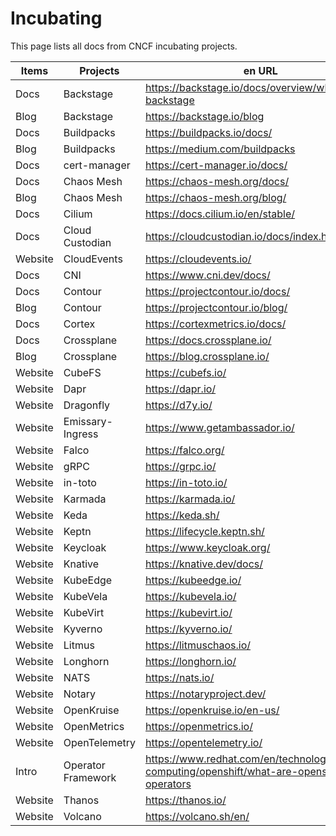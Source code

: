 # Incubating

This page lists all docs from CNCF incubating projects.

| Items   | Projects           | en URL                                                       | zh URL                    |
| ------- | ------------------ | ------------------------------------------------------------ | ------------------------- |
| Docs    | Backstage          | https://backstage.io/docs/overview/what-is-backstage         |                           |
| Blog    | Backstage          | https://backstage.io/blog                                    |                           |
| Docs    | Buildpacks         | https://buildpacks.io/docs/                                  |                           |
| Blog    | Buildpacks         | https://medium.com/buildpacks                                |                           |
| Docs    | cert-manager       | https://cert-manager.io/docs/                                |                           |
| Docs    | Chaos Mesh         | https://chaos-mesh.org/docs/                                 |                           |
| Blog    | Chaos Mesh         | https://chaos-mesh.org/blog/                                 |                           |
| Docs    | Cilium             | https://docs.cilium.io/en/stable/                            |                           |
| Docs    | Cloud Custodian    | https://cloudcustodian.io/docs/index.html                    |                           |
| Website | CloudEvents        | https://cloudevents.io/                                      |                           |
| Docs    | CNI                | https://www.cni.dev/docs/                                    |                           |
| Docs    | Contour            | https://projectcontour.io/docs/                              |                           |
| Blog    | Contour            | https://projectcontour.io/blog/                              |                           |
| Docs    | Cortex             | https://cortexmetrics.io/docs/                               |                           |
| Docs    | Crossplane         | https://docs.crossplane.io/                                  |                           |
| Blog    | Crossplane         | https://blog.crossplane.io/                                  |                           |
| Website | CubeFS             | https://cubefs.io/                                           |                           |
| Website | Dapr               | https://dapr.io/                                             | https://cn.dapr.io/       |
| Website | Dragonfly          | https://d7y.io/                                              | https://d7y.io/zh/        |
| Website | Emissary-Ingress   | https://www.getambassador.io/                                |                           |
| Website | Falco              | https://falco.org/                                           |                           |
| Website | gRPC               | https://grpc.io/                                             |                           |
| Website | in-toto            | https://in-toto.io/                                          |                           |
| Website | Karmada            | https://karmada.io/                                          |                           |
| Website | Keda               | https://keda.sh/                                             |                           |
| Website | Keptn              | https://lifecycle.keptn.sh/                                  |                           |
| Website | Keycloak           | https://www.keycloak.org/                                    |                           |
| Website | Knative            | https://knative.dev/docs/                                    |                           |
| Website | KubeEdge           | https://kubeedge.io/                                         |                           |
| Website | KubeVela           | https://kubevela.io/                                         |                           |
| Website | KubeVirt           | https://kubevirt.io/                                         |                           |
| Website | Kyverno            | https://kyverno.io/                                          |                           |
| Website | Litmus             | https://litmuschaos.io/                                      |                           |
| Website | Longhorn           | https://longhorn.io/                                         |                           |
| Website | NATS               | https://nats.io/                                             |                           |
| Website | Notary             | https://notaryproject.dev/                                   |                           |
| Website | OpenKruise         | https://openkruise.io/en-us/                                 | https://openkruise.io/zh/ |
| Website | OpenMetrics        | https://openmetrics.io/                                      |                           |
| Website | OpenTelemetry      | https://opentelemetry.io/                                    |                           |
| Intro   | Operator Framework | https://www.redhat.com/en/technologies/cloud-computing/openshift/what-are-openshift-operators |                           |
| Website | Thanos             | https://thanos.io/                                           |                           |
| Website | Volcano            | https://volcano.sh/en/                                       | https://volcano.sh/zh/    |
